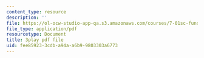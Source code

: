 ```yaml
---
content_type: resource
description: ''
file: https://ol-ocw-studio-app-qa.s3.amazonaws.com/courses/7-01sc-fundamentals-of-biology-fall-2011/fee859233cdba94aa6b99803303a6773_MqNq9S1_Ct8.pdf
file_type: application/pdf
resourcetype: Document
title: 3play pdf file
uid: fee85923-3cdb-a94a-a6b9-9803303a6773
---
```

